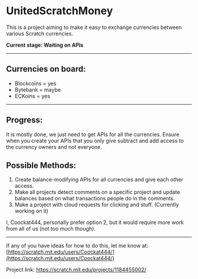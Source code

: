 # UnitedScratchMoney

This is a project aiming to make it easy to exchange currencies between various Scratch currencies.

**Current stage: Waiting on APIs**

---

## Currencies on board:

*   Blockcoins = yes
*   Bytebank = maybe
*   ECKoins = yes

---

## Progress:

It is mostly done, we just need to get APIs for all the currencies. Ensure when you create your APIs that you only give subtract and add access to the currency owners and not everyone.

## Possible Methods:

1.  Create balance-modifying APIs for all currencies and give each other access.
2.  Make all projects detect comments on a specific project and update balances based on what transactions people do in the comments.
3.  Make a project with cloud requests for clicking and stuff. (Currently working on it)

I, Coockat444, personally prefer option 2, but it would require more work from all of us (not too much though).

---

If any of you have ideas for how to do this, let me know at:  
[https://scratch.mit.edu/users/Coockat444/](https://scratch.mit.edu/users/Coockat444/)

Project link: https://scratch.mit.edu/projects/1184455002/
